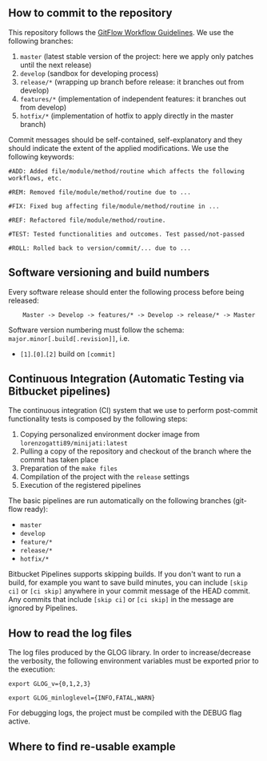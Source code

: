 ## How to commit to the repository

This repository follows the [GitFlow Workflow Guidelines](https://www.atlassian.com/git/tutorials/comparing-workflows/gitflow-workflow). We use the following branches:

1. `master` (latest stable version of the project: here we apply only patches until the next release)
2. `develop` (sandbox for developing process)
3. `release/*` (wrapping up branch before release: it branches out from develop)
4. `features/*` (implementation of independent features: it branches out from develop)
5. `hotfix/*` (implementation of hotfix to apply directly in the master branch)

Commit messages should be self-contained, self-explanatory and they should indicate the extent of the applied modifications. We use the following keywords:

`#ADD: Added file/module/method/routine which affects the following workflows, etc.`

`#REM: Removed file/module/method/routine due to ... `

`#FIX: Fixed bug affecting file/module/method/routine in ... `

`#REF: Refactored file/module/method/routine. `

`#TEST: Tested functionalities and outcomes. Test passed/not-passed`

`#ROLL: Rolled back to version/commit/... due to ... `


## Software versioning and build numbers

Every software release should enter the following process before being released:

        Master -> Develop -> features/* -> Develop -> release/* -> Master

Software version numbering must follow the schema: `major.minor[.build[.revision]]`, i.e.

- `[1]`.`[0]`.`[2]` build on `[commit]`


## Continuous Integration (Automatic Testing via Bitbucket pipelines)

The continuous integration (CI) system that we use to perform post-commit functionality tests is composed by the following steps:

1. Copying personalized environment docker image from `lorenzogatti89/minijati:latest`
2. Pulling a copy of the repository and checkout of the branch where the commit has taken place
3. Preparation of the `make files`
4. Compilation of the project with the `release` settings
5. Execution of the registered pipelines


The basic pipelines are run automatically on the following branches (git-flow ready):

- `master`
- `develop`
- `feature/*`
- `release/*`
- `hotfix/*`

Bitbucket Pipelines supports skipping builds.
If you don't want to run a build, for example you want to save build minutes, you can include `[skip ci]` or `[ci skip]` anywhere in your commit message of the HEAD commit. Any commits that include `[skip ci]` or `[ci skip]` in the message are ignored by Pipelines.


## How to read the log files

The log files produced by the GLOG library. In order to increase/decrease the verbosity, the following environment variables must be exported prior to the execution:

`export GLOG_v={0,1,2,3}`

`export GLOG_minloglevel={INFO,FATAL,WARN}`


For debugging logs, the project must be compiled with the DEBUG flag active.


## Where to find re-usable example
